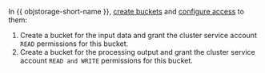 In {{ objstorage-short-name }}, [create buckets](../../../storage/operations/buckets/create.md) and [configure access](../../../storage/operations/buckets/edit-acl.md) to them:

1. Create a bucket for the input data and grant the cluster service account `READ` permissions for this bucket.
1. Create a bucket for the processing output and grant the cluster service account `READ and WRITE` permissions for this bucket.
